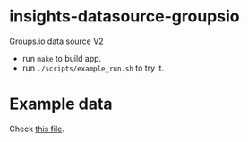 # insights-datasource-groupsio
Groups.io data source V2

- run `make` to build app.
- run `./scripts/example_run.sh` to try it.

# Example data

Check [this file](./example.json).

